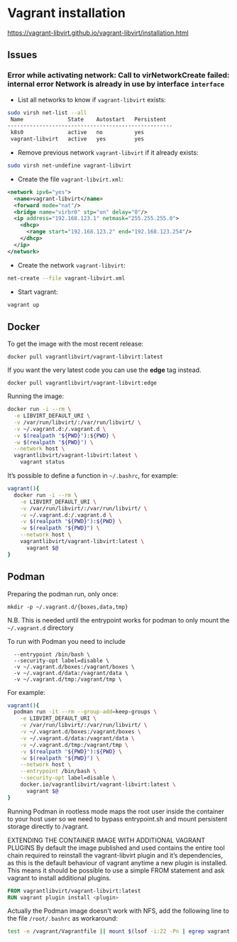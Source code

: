 # Vagrant installation

https://vagrant-libvirt.github.io/vagrant-libvirt/installation.html

## Issues
### Error while activating network: Call to virNetworkCreate failed: internal error Network is already in use by interface `interface`
* List all networks to know if `vagrant-libvirt` exists:
```bash
sudo virsh net-list --all
 Name              State    Autostart   Persistent
----------------------------------------------------
 k8s0              active   no          yes
 vagrant-libvirt   active   yes         yes
```

* Remove previous network `vagrant-libvirt` if it already exists:
```bash
sudo virsh net-undefine vagrant-libvirt
```

* Create the file `vagrant-libvirt.xml`:
```xml
<network ipv6="yes">
  <name>vagrant-libvirt</name>
  <forward mode="nat"/>
  <bridge name="virbr0" stp="on" delay="0"/>
  <ip address="192.168.123.1" netmask="255.255.255.0">
    <dhcp>
      <range start="192.168.123.2" end="192.168.123.254"/>
    </dhcp>
  </ip>
</network>
```

* Create the network `vagrant-libvirt`:
```bash
net-create --file vagrant-libvirt.xml
```

* Start vagrant:
```bash
vagrant up
```

## Docker

To get the image with the most recent release:

```
docker pull vagrantlibvirt/vagrant-libvirt:latest
```

If you want the very latest code you can use the **edge** tag instead.

```
docker pull vagrantlibvirt/vagrant-libvirt:edge
```

Running the image:

```bash
docker run -i --rm \
  -e LIBVIRT_DEFAULT_URI \
  -v /var/run/libvirt/:/var/run/libvirt/ \
  -v ~/.vagrant.d:/.vagrant.d \
  -v $(realpath "${PWD}"):${PWD} \
  -w $(realpath "${PWD}") \
  --network host \
  vagrantlibvirt/vagrant-libvirt:latest \
    vagrant status
```

It’s possible to define a function in `~/.bashrc`, for example:

```bash
vagrant(){
  docker run -i --rm \
    -e LIBVIRT_DEFAULT_URI \
    -v /var/run/libvirt/:/var/run/libvirt/ \
    -v ~/.vagrant.d:/.vagrant.d \
    -v $(realpath "${PWD}"):${PWD} \
    -w $(realpath "${PWD}") \
    --network host \
    vagrantlibvirt/vagrant-libvirt:latest \
      vagrant $@
}
```

## Podman

Preparing the podman run, only once:

```
mkdir -p ~/.vagrant.d/{boxes,data,tmp}
```

N.B. This is needed until the entrypoint works for podman to only mount the `~/.vagrant.d` directory

To run with Podman you need to include

```
  --entrypoint /bin/bash \
  --security-opt label=disable \
  -v ~/.vagrant.d/boxes:/vagrant/boxes \
  -v ~/.vagrant.d/data:/vagrant/data \
  -v ~/.vagrant.d/tmp:/vagrant/tmp \
```

For example:

```bash
vagrant(){
  podman run -it --rm --group-add=keep-groups \
    -e LIBVIRT_DEFAULT_URI \
    -v /var/run/libvirt/:/var/run/libvirt/ \
    -v ~/.vagrant.d/boxes:/vagrant/boxes \
    -v ~/.vagrant.d/data:/vagrant/data \
    -v ~/.vagrant.d/tmp:/vagrant/tmp \
    -v $(realpath "${PWD}"):${PWD} \
    -w $(realpath "${PWD}") \
    --network host \
    --entrypoint /bin/bash \
    --security-opt label=disable \
    docker.io/vagrantlibvirt/vagrant-libvirt:latest \
      vagrant $@
}
```

Running Podman in rootless mode maps the root user inside the container to your host user so we need to bypass entrypoint.sh and mount persistent storage directly to /vagrant.

EXTENDING THE CONTAINER IMAGE WITH ADDITIONAL VAGRANT PLUGINS
By default the image published and used contains the entire tool chain required to reinstall the vagrant-libvirt plugin and it’s dependencies, as this is the default behaviour of vagrant anytime a new plugin is installed. This means it should be possible to use a simple FROM statement and ask vagrant to install additional plugins.

```dockerfile
FROM vagrantlibvirt/vagrant-libvirt:latest
RUN vagrant plugin install <plugin>
```

Actually the Podman image doesn't work with NFS, add the following line to the file `/root/.bashrc` as workaround:

```bash
test -e /vagrant/Vagrantfile || mount $(lsof -i:22 -Pn | egrep vagrant | egrep ESTABLISHED | awk -F'>' '{ print $2 }' | awk -F':' '{ print $1 }' | sort -u):/home/kvm/vagrant/vagrantfiles/k8s /vagrant
```